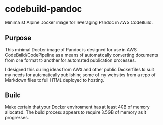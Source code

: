 # codebuild-pandoc

Minimalist Alpine Docker image for leveraging Pandoc in AWS CodeBuild.

## Purpose

This minimal Docker image of Pandoc is designed for use in AWS CodeBuild/CodePipeline as a means of automatically converting documents from one format to another for automated publication processes.

I designed this culling ideas from AWS and other public Dockerfiles to suit my needs for automatically publishing some of my websites from a repo of Markdown files to full HTML deployed to hosting.

## Build

Make certain that your Docker environment has at least 4GB of memory allocated.  The build process appears to require 3.5GB of memory as it progresses.
